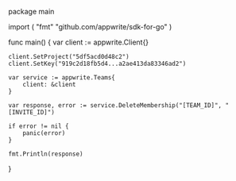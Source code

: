 package main

import (
    "fmt"
    "github.com/appwrite/sdk-for-go"
)

func main() {
    var client := appwrite.Client{}

    client.SetProject("5df5acd0d48c2")
    client.SetKey("919c2d18fb5d4...a2ae413da83346ad2")

    var service := appwrite.Teams{
        client: &client
    }

    var response, error := service.DeleteMembership("[TEAM_ID]", "[INVITE_ID]")

    if error != nil {
        panic(error)
    }

    fmt.Println(response)
}